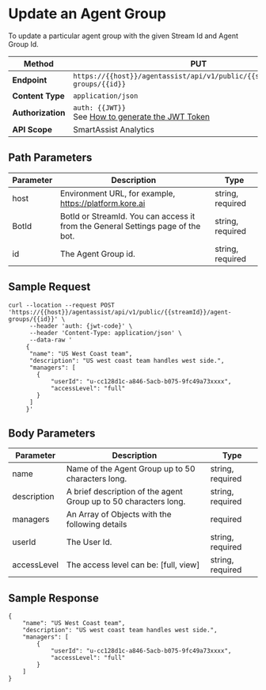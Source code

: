 # Update an Agent Group

To update a particular agent group with the given Stream Id and Agent Group Id.

| **Method**      | PUT                                                               |
|-------------|-------------------------------------------------------------------|
| **Endpoint**    | `https://{{host}}/agentassist/api/v1/public/{{streamId}}/agent-groups/{{id}}` |
| **Content Type**| `application/json`                                                |
| **Authorization** | `auth: {{JWT}}`                      <br>See [How to generate the JWT Token](../automation/api-introduction.md#generating-the-jwt-token)                            |
| **API Scope**   | SmartAssist Analytics                                            |

## Path Parameters

| **Parameter** | **Description**                                                                                  | **Type**           |
|-----------|----------------------------------------------------------------------------------------------|----------------|
| host      | Environment URL, for example, https://platform.kore.ai                                     | string, required |
| BotId     | BotId or StreamId. You can access it from the General Settings page of the bot.               | string, required |
| id        | The Agent Group id.                                                                          | string, required |

## Sample Request

```
curl --location --request POST 'https://{{host}}/agentassist/api/v1/public/{{streamId}}/agent-groups/{{id}}' \
      --header 'auth: {jwt-code}' \
      --header 'Content-Type: application/json' \
      --data-raw '
     {
      "name": "US West Coast team",
      "description": "US west coast team handles west side.",
      "managers": [
        {
            "userId": "u-cc128d1c-a846-5acb-b075-9fc49a73xxxx",
            "accessLevel": "full"
        }
      ]
     }'
```

## Body Parameters

| **Parameter**  | **Description**                                                     | **Type**           |
|------------|-----------------------------------------------------------------|----------------|
| name       | Name of the Agent Group up to 50 characters long.              | string, required |
| description| A brief description of the agent Group up to 50 characters long.| string, required |
| managers   | An Array of Objects with the following details                 | required       |
| userId     | The User Id.                                                    | string, required |
| accessLevel| The access level can be: [full, view]                          | string, required |

## Sample Response

```
{
    "name": "US West Coast team",
    "description": "US west coast team handles west side.",
    "managers": [
        {
            "userId": "u-cc128d1c-a846-5acb-b075-9fc49a73xxxx",
            "accessLevel": "full"
        }
    ]
}
```
